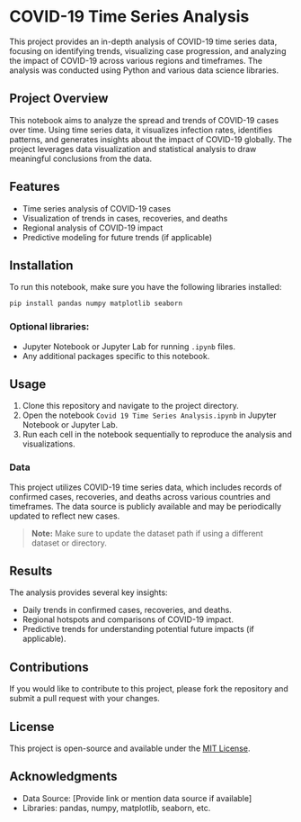 
# COVID-19 Time Series Analysis

This project provides an in-depth analysis of COVID-19 time series data, focusing on identifying trends, visualizing case progression, and analyzing the impact of COVID-19 across various regions and timeframes. The analysis was conducted using Python and various data science libraries.

## Project Overview

This notebook aims to analyze the spread and trends of COVID-19 cases over time. Using time series data, it visualizes infection rates, identifies patterns, and generates insights about the impact of COVID-19 globally. The project leverages data visualization and statistical analysis to draw meaningful conclusions from the data.

## Features

- Time series analysis of COVID-19 cases
- Visualization of trends in cases, recoveries, and deaths
- Regional analysis of COVID-19 impact
- Predictive modeling for future trends (if applicable)

## Installation

To run this notebook, make sure you have the following libraries installed:

```bash
pip install pandas numpy matplotlib seaborn
```

### Optional libraries:

- Jupyter Notebook or Jupyter Lab for running `.ipynb` files.
- Any additional packages specific to this notebook.

## Usage

1. Clone this repository and navigate to the project directory.
2. Open the notebook `Covid 19 Time Series Analysis.ipynb` in Jupyter Notebook or Jupyter Lab.
3. Run each cell in the notebook sequentially to reproduce the analysis and visualizations.

### Data

This project utilizes COVID-19 time series data, which includes records of confirmed cases, recoveries, and deaths across various countries and timeframes. The data source is publicly available and may be periodically updated to reflect new cases.

> **Note:** Make sure to update the dataset path if using a different dataset or directory.

## Results

The analysis provides several key insights:

- Daily trends in confirmed cases, recoveries, and deaths.
- Regional hotspots and comparisons of COVID-19 impact.
- Predictive trends for understanding potential future impacts (if applicable).

## Contributions

If you would like to contribute to this project, please fork the repository and submit a pull request with your changes.

## License

This project is open-source and available under the [MIT License](LICENSE).

## Acknowledgments

- Data Source: [Provide link or mention data source if available]
- Libraries: pandas, numpy, matplotlib, seaborn, etc.

